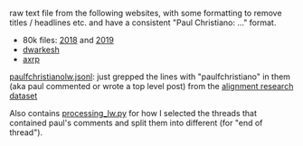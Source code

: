 raw text file from the following websites, with some formatting to remove titles / headlines etc. and have a consistent "Paul Christiano: ..." format.

* 80k files: [2018](https://80000hours.org/podcast/episodes/paul-christiano-ai-alignment-solutions/) and [2019](https://80000hours.org/podcast/episodes/paul-christiano-a-message-for-the-future/)
* [dwarkesh](https://www.dwarkeshpatel.com/p/paul-christiano#details)
* [axrp](https://axrp.net/episode/2021/12/02/episode-12-ai-xrisk-paul-christiano.html)

[paulfchristianolw.jsonl](raw_data/paulfchristianolw.jsonl): just grepped the lines with "paulfchristiano" in them (aka paul commented or wrote a top level post) from the [alignment research dataset](https://github.com/moirage/alignment-research-dataset)

Also contains [processing_lw.py](./processing_lw.py) for how I selected the threads that contained paul's comments and split them into different <eot> (for "end of thread"). 
